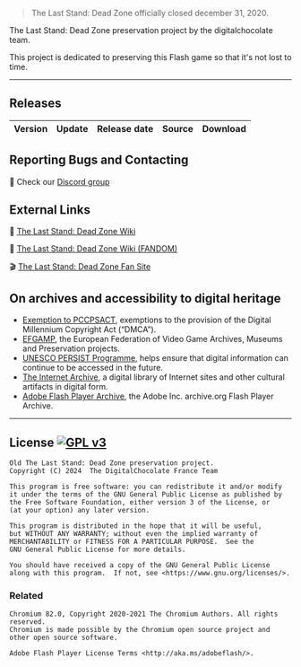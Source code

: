 > The Last Stand: Dead Zone officially closed december 31, 2020.

The Last Stand: Dead Zone preservation project by the digitalchocolate team.

This project is dedicated to preserving this Flash game so that it's not lost to time.

---

## Releases

| Version | Update | Release date |  Source  | Download |
| ------- | ------ | ------------ | ------ | -------- |

## Reporting Bugs and Contacting
:speech_balloon: Check our [Discord group](https://discord.gg/rdpFXhja5Q)

## External Links
:beginner: [The Last Stand: Dead Zone Wiki](https://digitalchocolate.online)

:beginner: [The Last Stand: Dead Zone Wiki (FANDOM)](https://thelaststand.fandom.com/wiki/The_Last_Stand:_Dead_Zone)

:clapper: [The Last Stand: Dead Zone Fan Site](https://launcher.digitalchocolate.online)

## On archives and accessibility to digital heritage
- [Exemption to PCCPSACT](https://www.federalregister.gov/documents/2018/10/26/2018-23241/exemption-to-prohibition-on-circumvention-of-copyright-protection-systems-for-access-control), exemptions to the provision of the Digital Millennium Copyright Act (“DMCA”). 
- [EFGAMP](https://efgamp.eu/), the European Federation of Video Game Archives, Museums and Preservation projects.
- [UNESCO PERSIST Programme](https://unescopersist.org/), helps ensure that digital information can continue to be accessed in the future.
- [The Internet Archive](https://archive.org/), a digital library of Internet sites and other cultural artifacts in digital form.
- [Adobe Flash Player Archive](https://archive.org/download/flashplayerarchive/), the Adobe Inc. archive.org Flash Player Archive.

---

## License [![GPL v3](https://img.shields.io/badge/GPL%20v3-blue)](http://www.gnu.org/licenses/gpl-3.0)
```
Old The Last Stand: Dead Zone preservation project.
Copyright (C) 2024  The DigitalChocolate France Team

This program is free software: you can redistribute it and/or modify
it under the terms of the GNU General Public License as published by
the Free Software Foundation, either version 3 of the License, or
(at your option) any later version.

This program is distributed in the hope that it will be useful,
but WITHOUT ANY WARRANTY; without even the implied warranty of
MERCHANTABILITY or FITNESS FOR A PARTICULAR PURPOSE.  See the
GNU General Public License for more details.

You should have received a copy of the GNU General Public License
along with this program.  If not, see <https://www.gnu.org/licenses/>.
```
### Related
```
Chromium 82.0, Copyright 2020-2021 The Chromium Authors. All rights reserved.
Chromium is made possible by the Chromium open source project and other open source software.
```

```
Adobe Flash Player License Terms <http://aka.ms/adobeflash/>.
```

